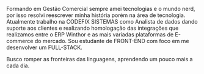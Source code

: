 Formando em Gestão Comercial sempre amei tecnologias e o mundo nerd, por isso resolvi reescrever minha história porém na área de tecnologia. Atualmente trabalho na CODEFIX SISTEMAS como Analista de dados dando suporte aos clientes e realizando homologação das integrações que realizamos entre o ERP Winthor e as mais variadas plataformas de E-commerce do mercado. Sou estudante de FRONT-END com foco em me desenvolver um FULL-STACK.

Busco romper as fronteiras das linguagens, aprendendo um pouco mais a cada dia. 




